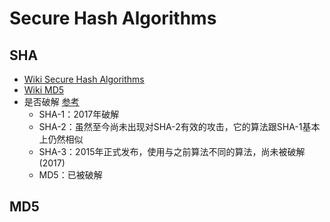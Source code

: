 # Secure Hash Algorithms

## SHA
* [Wiki Secure Hash Algorithms](https://en.wikipedia.org/wiki/Secure_Hash_Algorithms)
* [Wiki MD5](https://en.wikipedia.org/wiki/MD5)
* 是否破解 [参考](https://zh.wikipedia.org/wiki/SHA%E5%AE%B6%E6%97%8F)
    * SHA-1：2017年破解
    * SHA-2：虽然至今尚未出现对SHA-2有效的攻击，它的算法跟SHA-1基本上仍然相似
    * SHA-3：2015年正式发布，使用与之前算法不同的算法，尚未被破解(2017)
    * MD5：已被破解
## MD5
